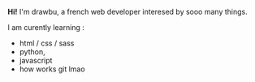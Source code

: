 **Hi!**
I'm drawbu, a french web developer interesed by sooo many things.

I am curently learning :
- html / css / sass
- python, 
- javascript
- how works git lmao
